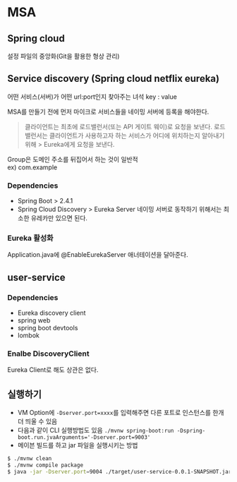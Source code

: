 # MSA

## Spring cloud
설정 파일의 중앙화(Git을 활용한 형상 관리)

## Service discovery (Spring cloud netflix eureka)
어떤 서비스(서버)가 어떤 url:port인지 찾아주는 녀석
key : value

MSA를 만들기 전에 먼저 마이크로 서비스들을 네이밍 서버에 등록을 해야한다.

> 클라이언트는 최초에 로드밸런서(또는 API 게이트 웨이)로 요청을 보낸다. 
> 로드 밸런서는 클라이언트가 사용하고자 하는 서비스가 어디에 위치하는지 알아내기 위해 > Eureka에게 요청을 보낸다.

Group은 도메인 주소를 뒤집어서 하는 것이 일반적  
ex) com.example

### Dependencies
- Spring Boot > 2.4.1
- Spring Cloud Discovery > Eureka Server
네이밍 서버로 동작하기 위해서는 최소한 유레카만 있으면 된다.

### Eureka 활성화
Application.java에 @EnableEurekaServer 애너테이션을 달아준다.

## user-service
### Dependencies
- Eureka discovery client
- spring web
- spring boot devtools
- lombok
### Enalbe DiscoveryClient
Eureka Client로 해도 상관은 없다.

## 실행하기
- VM Option에 ```-Dserver.port=xxxx```를 입력해주면 다른 포트로 인스턴스를 한개 더 띄울 수 있음
- 다음과 같이 CLI 실행방법도 있음
```./mvnw spring-boot:run -Dspring-boot.run.jvaArguments='-Dserver.port=9003' ```
- 메이븐 빌드를 하고 jar 파일을 실행시키는 방법 
```bash
$ ./mvnw clean
$ ./mvnw compile package
$ java -jar -Dserver.port=9004 ./target/user-service-0.0.1-SNAPSHOT.jar
```

